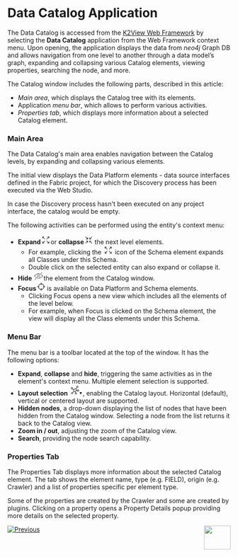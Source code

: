 <web>

# Data Catalog Application

The Data Catalog is accessed from the [K2View Web Framework](/articles/30_web_framework/01_web_framework_overview.md) by selecting the **Data Catalog** application from the Web Framework context menu. Upon opening, the application displays the data from *neo4j* Graph DB and allows navigation from one level to another through a data model’s graph, expanding and collapsing various Catalog elements, viewing properties, searching the node, and more.

The Catalog window includes the following parts, described in this article:

* *Main area*, which displays the Catalog tree with its elements.
* Application *menu bar*, which allows to perform various activities. 
* *Properties tab*, which displays more information about a selected Catalog element.

### Main Area

The Data Catalog's main area enables navigation between the Catalog levels, by expanding and collapsing various elements.

The initial view displays the Data Platform elements - data source interfaces defined in the Fabric project, for which the Discovery process has been executed via the Web Studio.

In case the Discovery process hasn't been executed on any project interface, the catalog would be empty. 

The following activities can be performed using the entity's context menu:

* **Expand**<img src="images/expand.png" style="zoom:75%;" />or **collapse**<img src="images/collapse.png" style="zoom:75%;" /> the next level elements. 
  * For example, clicking the <img src="images/expand.png" style="zoom:75%;" /> icon of the Schema element expands all Classes under this Schema. 
  * Double click on the selected entity can also expand or collapse it.
* **Hide** <img src="images/hide.png" style="zoom:75%;" />the element from the Catalog window.
* **Focus**<img src="images/focus.png" style="zoom:75%;" /> is available on Data Platform and Schema elements. 
  * Clicking Focus opens a new view which includes all the elements of the level below. 
  * For example, when Focus is clicked on the Schema element, the view will display all the Class elements under this Schema.

### Menu Bar

The menu bar is a toolbar located at the top of the window. It has the following options:

* **Expand**, **collapse** and **hide**, triggering the same activities as in the element's context menu. Multiple element selection is supported.  
* **Layout selection** <img src="images/layout.png" style="zoom:75%;" />, enabling the Catalog layout. Horizontal (default), vertical or centered layout are supported.
* **Hidden nodes**, a drop-down displaying the list of nodes that have been hidden from the Catalog window. Selecting a node from the list returns it back to the Catalog view.
* **Zoom in / out**, adjusting the zoom of the Catalog view.
* **Search**, providing the node search capability.

### Properties Tab

The Properties Tab displays more information about the selected Catalog element. The tab shows the element name, type (e.g. FIELD), origin (e.g. Crawler) and a list of properties specific per element type. 

Some of the properties are created by the Crawler and some are created by plugins. Clicking on a property opens a Property Details popup providing more details on the selected property.







[![Previous](/articles/images/Previous.png)](04_plugin_framework.md)[<img align="right" width="60" height="54" src="/articles/images/Next.png">](06_catalog_versioning.md) 

</web>
